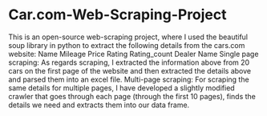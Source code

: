# Car.com-Web-Scraping-Project
This is an open-source web-scraping project, where I used the beautiful soup library in python to extract the following details from the cars.com website: Name Mileage Price  Rating Rating_count Dealer Name Single page scraping: As regards scraping, I extracted the information above from 20 cars on the first page of the website and then extracted the details above and parsed them into an excel file.  Multi-page scraping:  For scraping the same details for multiple pages, I have developed a slightly modified crawler that goes through each page (through the first 10 pages), finds the details we need and extracts them into our data frame. 
